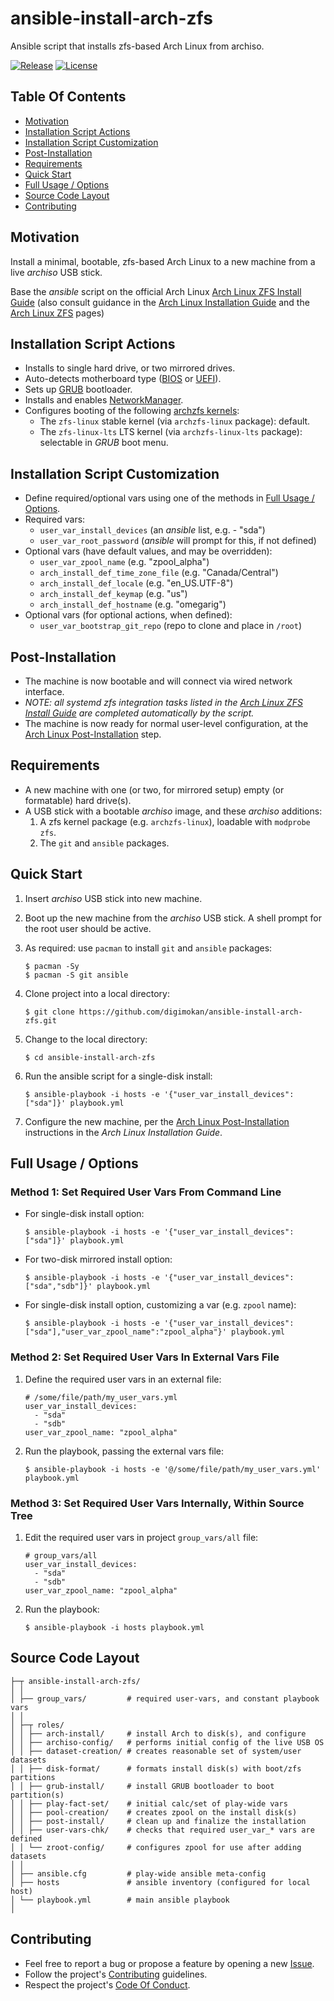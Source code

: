 # ansible-install-arch-zfs

Ansible script that installs zfs-based Arch Linux from archiso.

[![Release](https://img.shields.io/github/release/digimokan/ansible-install-arch-zfs.svg?label=release)](https://github.com/digimokan/ansible-install-arch-zfs/releases/latest "Latest Release Notes")
[![License](https://img.shields.io/badge/license-MIT-blue.svg?label=license)](LICENSE.txt "Project License")

## Table Of Contents

* [Motivation](#motivation)
* [Installation Script Actions](#installation-script-actions)
* [Installation Script Customization](#installation-script-customization)
* [Post-Installation](#post-installation)
* [Requirements](#requirements)
* [Quick Start](#quick-start)
* [Full Usage / Options](#full-usage--options)
* [Source Code Layout](#source-code-layout)
* [Contributing](#contributing)

## Motivation

Install a minimal, bootable, zfs-based Arch Linux to a new machine from a live
_archiso_ USB stick.

Base the _ansible_ script on the official Arch Linux
[Arch Linux ZFS Install Guide](https://wiki.archlinux.org/index.php/Install_Arch_Linux_on_ZFS)
(also consult guidance in the [Arch Linux Installation Guide](https://wiki.archlinux.org/index.php/Installation_guide)
and the [Arch Linux ZFS](https://wiki.archlinux.org/index.php/ZFS) pages)

## Installation Script Actions

* Installs to single hard drive, or two mirrored drives.
* Auto-detects motherboard type
  ([BIOS](https://wiki.archlinux.org/index.php/Arch_boot_process#BIOS) or
   [UEFI](https://wiki.archlinux.org/index.php/Arch_boot_process#UEFI)).
* Sets up [GRUB](https://wiki.archlinux.org/index.php/GRUB) bootloader.
* Installs and enables [NetworkManager](https://wiki.archlinux.org/index.php/NetworkManager).
* Configures booting of the following
  [archzfs kernels](https://github.com/archzfs/archzfs/wiki):
    * The `zfs-linux` stable kernel (via `archzfs-linux` package): default.
    * The `zfs-linux-lts` LTS kernel (via `archzfs-linux-lts` package):
      selectable in _GRUB_ boot menu.

## Installation Script Customization

* Define required/optional vars using one of the methods in
  [Full Usage / Options](#full-usage--options).
* Required vars:
    * `user_var_install_devices` (an _ansible_ list, e.g. - "sda")
    * `user_var_root_password` (_ansible_ will prompt for this, if not defined)
* Optional vars (have default values, and may be overridden):
    * `user_var_zpool_name` (e.g. "zpool_alpha")
    * `arch_install_def_time_zone_file` (e.g. "Canada/Central")
    * `arch_install_def_locale` (e.g. "en_US.UTF-8")
    * `arch_install_def_keymap` (e.g. "us")
    * `arch_install_def_hostname` (e.g. "omegarig")
* Optional vars (for optional actions, when defined):
    * `user_var_bootstrap_git_repo` (repo to clone and place in `/root`)

## Post-Installation

* The machine is now bootable and will connect via wired network interface.
* _NOTE: all systemd zfs integration tasks listed in the
  [Arch Linux ZFS Install Guide](https://wiki.archlinux.org/index.php/Install_Arch_Linux_on_ZFS#After_the_first_boot)
  are completed automatically by the script._
* The machine is now ready for normal user-level configuration, at the
  [Arch Linux Post-Installation](https://wiki.archlinux.org/index.php/Installation_guide#Post-installation)
  step.

## Requirements

* A new machine with one (or two, for mirrored setup) empty (or formatable) hard
  drive(s).
* A USB stick with a bootable _archiso_ image, and these _archiso_ additions:
    1. A zfs kernel package (e.g. `archzfs-linux`), loadable with
       `modprobe zfs`.
    2. The `git` and `ansible` packages.

## Quick Start

1. Insert _archiso_ USB stick into new machine.

2. Boot up the new machine from the _archiso_ USB stick. A shell prompt for the
   root user should be active.

3. As required: use `pacman` to install `git` and `ansible` packages:

   ```shell
   $ pacman -Sy
   $ pacman -S git ansible
   ```

4. Clone project into a local directory:

   ```shell
   $ git clone https://github.com/digimokan/ansible-install-arch-zfs.git
   ```

5. Change to the local directory:

   ```shell
   $ cd ansible-install-arch-zfs
   ```

6. Run the ansible script for a single-disk install:

   ```shell
   $ ansible-playbook -i hosts -e '{"user_var_install_devices":["sda"]}' playbook.yml
   ```

7. Configure the new machine, per the [Arch Linux Post-Installation](https://wiki.archlinux.org/index.php/Installation_guide#Post-installation)
   instructions in the _Arch Linux Installation Guide_.

## Full Usage / Options

### Method 1: Set Required User Vars From Command Line

* For single-disk install option:

   ```shell
   $ ansible-playbook -i hosts -e '{"user_var_install_devices":["sda"]}' playbook.yml
   ```

* For two-disk mirrored install option:

   ```shell
   $ ansible-playbook -i hosts -e '{"user_var_install_devices":["sda","sdb"]}' playbook.yml
   ```

* For single-disk install option, customizing a var (e.g. `zpool` name):

   ```shell
   $ ansible-playbook -i hosts -e '{"user_var_install_devices":["sda"],"user_var_zpool_name":"zpool_alpha"}' playbook.yml
   ```

### Method 2: Set Required User Vars In External Vars File

1. Define the required user vars in an external file:

   ```
   # /some/file/path/my_user_vars.yml
   user_var_install_devices:
     - "sda"
     - "sdb"
   user_var_zpool_name: "zpool_alpha"
   ```

2. Run the playbook, passing the external vars file:

   ```shell
   $ ansible-playbook -i hosts -e '@/some/file/path/my_user_vars.yml' playbook.yml
   ```

### Method 3: Set Required User Vars Internally, Within Source Tree

1. Edit the required user vars in project `group_vars/all` file:

   ```
   # group_vars/all
   user_var_install_devices:
     - "sda"
     - "sdb"
   user_var_zpool_name: "zpool_alpha"
   ```

2. Run the playbook:

   ```shell
   $ ansible-playbook -i hosts playbook.yml
   ```

## Source Code Layout

```
├─┬ ansible-install-arch-zfs/
│ │
│ ├── group_vars/         # required user-vars, and constant playbook vars
│ │
│ ├─┬ roles/
│ │ ├── arch-install/     # install Arch to disk(s), and configure
│ │ ├── archiso-config/   # performs initial config of the live USB OS
│ │ ├── dataset-creation/ # creates reasonable set of system/user datasets
│ │ ├── disk-format/      # formats install disk(s) with boot/zfs partitions
│ │ ├── grub-install/     # install GRUB bootloader to boot partition(s)
│ │ ├── play-fact-set/    # initial calc/set of play-wide vars
│ │ ├── pool-creation/    # creates zpool on the install disk(s)
│ │ ├── post-install/     # clean up and finalize the installation
│ │ ├── user-vars-chk/    # checks that required user_var_* vars are defined
│ │ └── zroot-config/     # configures zpool for use after adding datasets
│ │
│ ├── ansible.cfg         # play-wide ansible meta-config
│ ├── hosts               # ansible inventory (configured for local host)
│ └── playbook.yml        # main ansible playbook
│
```

## Contributing

* Feel free to report a bug or propose a feature by opening a new
  [Issue](https://github.com/digimokan/ansible-install-arch-zfs/issues).
* Follow the project's [Contributing](CONTRIBUTING.md) guidelines.
* Respect the project's [Code Of Conduct](CODE_OF_CONDUCT.md).

